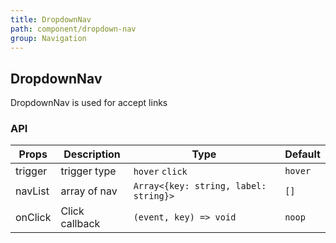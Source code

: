 ```yaml
---
title: DropdownNav
path: component/dropdown-nav
group: Navigation
---
```


## DropdownNav

DropdownNav is used for accept links

### API

| Props           | Description                            | Type     | Default      |
| ------------ | ----------------------------- | ------ | -------- |
| trigger        | trigger type                      | `hover` `click`   | `hover`     |
| navList     | array of nav | `Array<{key: string, label: string}>`   | `[]`   |
| onClick      | Click callback                      | `(event, key) => void`   | `noop`   |


